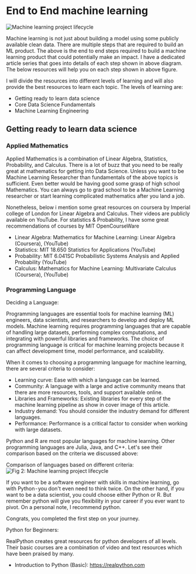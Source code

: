 # End to End machine learning

![Machine learning project lifecycle](link_to_image)

Machine learning is not just about building a model using some publicly available clean data. There are multiple steps that are required to build an ML product. The above is the end to end steps required to build a machine learning product that could potentially make an impact. I have a dedicated article series that goes into details of each step shown in above diagram. The below resources will help you on each step shown in above figure.

I will divide the resources into different levels of learning and will also provide the best resources to learn each topic. The levels of learning are:

- Getting ready to learn data science
- Core Data Science Fundamentals
- Machine Learning Engineering

## Getting ready to learn data science

### Applied Mathematics

Applied Mathematics is a combination of Linear Algebra, Statistics, Probability, and Calculus. There is a lot of buzz that you need to be really great at mathematics for getting into Data Science. Unless you want to be Machine Learning Researcher than fundamentals of the above topics is sufficient. Even better would be having good some grasp of high school Mathematics. You can always go to grad school to be a Machine Learning researcher or start learning complicated mathematics after you land a job.

Nonetheless, below i mention some great resources on coursera by Imperial college of London for Linear Algebra and Calculus. Their videos are publicly available on YouTube. For statistics & Probability, I have some great recommendations of courses by MIT OpenCourseWare

- Linear Algebra: Mathematics for Machine Learning: Linear Algebra (Coursera), (YouTube)
- Statistics: MIT 18.650 Statistics for Applications (YouTube)
- Probability: MIT 6.041SC Probabilistic Systems Analysis and Applied Probability (YouTube)
- Calculus: Mathematics for Machine Learning: Multivariate Calculus (Coursera), (YouTube)

### Programming Language

Deciding a Language:

Programming languages are essential tools for machine learning (ML) engineers, data scientists, and researchers to develop and deploy ML models. Machine learning requires programming languages that are capable of handling large datasets, performing complex computations, and integrating with powerful libraries and frameworks. The choice of programming language is critical for machine learning projects because it can affect development time, model performance, and scalability.

When it comes to choosing a programming language for machine learning, there are several criteria to consider:

- Learning curve: Ease with which a language can be learned.
- Community: A language with a large and active community means that there are more resources, tools, and support available online.
- Libraries and Frameworks: Existing libraries for every step of the machine learning pipeline as show in cover image of this article.
- Industry demand: You should consider the industry demand for different languages.
- Performance: Performance is a critical factor to consider when working with large datasets.

Python and R are most popular languages for machine learning. Other programming languages are Julia, Java, and C++. Let's see their comparison based on the criteria we discussed above:

Comparison of languages based on different criteria:
![Fig 2: Machine learning project lifecycle](image_url_here)

If you want to be a software engineer with skills in machine learning, go with Python - you don't even need to think twice. On the other hand, if you want to be a data scientist, you could choose either Python or R. But remember python will give you flexibility in your career if you ever want to pivot. On a personal note, I recommend python.

Congrats, you completed the first step on your journey.

Python for Beginners:

RealPython creates great resources for python developers of all levels. Their basic courses are a combination of video and text resources which have been praised by many.

- Introduction to Python (Basic): https://realpython.com
